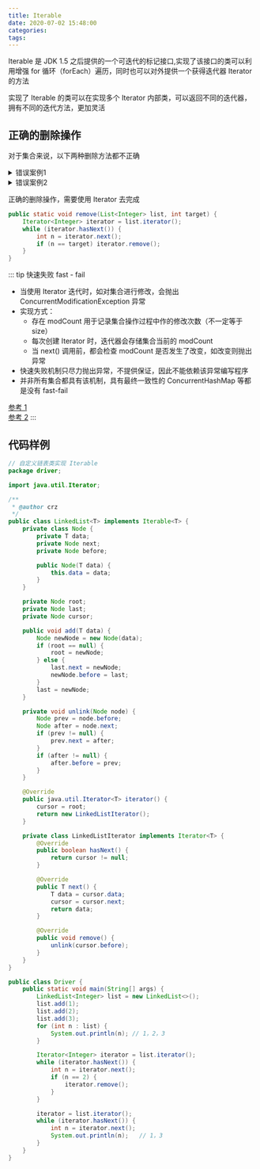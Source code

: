 ```yaml
---
title: Iterable
date: 2020-07-02 15:48:00
categories: 
tags:
---
```

Iterable 是 JDK 1.5 之后提供的一个可迭代的标记接口,实现了该接口的类可以利用增强 for 循环（forEach）遍历，同时也可以对外提供一个获得迭代器 Iterator 的方法
  
实现了 Iterable 的类可以在实现多个 Iterator 内部类，可以返回不同的迭代器，拥有不同的迭代方法，更加灵活

## 正确的删除操作
对于集合来说，以下两种删除方法都不正确

<details>
<summary>错误案例1</summary>

```java
public static void remove(List<Integer> list, int target) {
    for (int i = 0; i < list.size(); i++) {
        if (list.get(i) == target) {
            // 或者 list.remove(new Integer(target))
            list.remove(i);
        }
    }
}

public static void main(String[] args) {
    List<Integer> list = new ArrayList<>(Arrays.asList(1,2,2,3));
    remove(list,2); 
    // 输出：[1,2,3]
    // 删除导致索引动态变化，最终漏掉元素
    System.out.println(list); 
}
```

</details>

<details>
<summary>错误案例2</summary>

```java
public static void remove(List<Integer> list, int target) {
    for (int n : list) {
        if (n == target) {
            list.remove(new Integer(n));
        }
    }
}

public static void main(String[] args) {
    List<Integer> list = new ArrayList<>(Arrays.asList(1,2,2,3));
    // 程序出错
    // java.util.ConcurrentModificationException
    remove(list,2); 
    System.out.println(list); 
}
```

</details>

正确的删除操作，需要使用 Iterator 去完成

```java
public static void remove(List<Integer> list, int target) {
    Iterator<Integer> iterator = list.iterator();
    while (iterator.hasNext()) {
        int n = iterator.next();
        if (n == target) iterator.remove();
    }
}
```


::: tip 快速失败 fast - fail
- 当使用 Iterator 迭代时，如对集合进行修改，会抛出 ConcurrentModificationException 异常
- 实现方式：
    + 存在 modCount 用于记录集合操作过程中作的修改次数（不一定等于 size）
    + 每次创建 Iterator 时，迭代器会存储集合当前的 modCount
    + 当 next() 调用前，都会检查 modCount 是否发生了改变，如改变则抛出异常 
- 快速失败机制只尽力抛出异常，不提供保证，因此不能依赖该异常编写程序
- 并非所有集合都具有该机制，具有最终一致性的 ConcurrentHashMap 等都是没有 fast-fail

[参考 1](https://blog.csdn.net/zymx14/article/details/78394464)  
[参考 2](https://www.cnblogs.com/tong-yuan/p/HashSet.html)
:::

## 代码样例
```java
// 自定义链表类实现 Iterable
package driver;

import java.util.Iterator;

/**
 * @author crz
 */
public class LinkedList<T> implements Iterable<T> {
    private class Node {
        private T data;
        private Node next;
        private Node before;

        public Node(T data) {
            this.data = data;
        }
    }

    private Node root;
    private Node last;
    private Node cursor;

    public void add(T data) {
        Node newNode = new Node(data);
        if (root == null) {
            root = newNode;
        } else {
            last.next = newNode;
            newNode.before = last;
        }
        last = newNode;
    }

    private void unlink(Node node) {
        Node prev = node.before;
        Node after = node.next;
        if (prev != null) {
            prev.next = after;
        }
        if (after != null) {
            after.before = prev;
        }
    }

    @Override
    public java.util.Iterator<T> iterator() {
        cursor = root;
        return new LinkedListIterator();
    }

    private class LinkedListIterator implements Iterator<T> {
        @Override
        public boolean hasNext() {
            return cursor != null;
        }

        @Override
        public T next() {
            T data = cursor.data;
            cursor = cursor.next;
            return data;
        }

        @Override
        public void remove() {
            unlink(cursor.before);
        }
    }
}

public class Driver {
    public static void main(String[] args) {
        LinkedList<Integer> list = new LinkedList<>();
        list.add(1);
        list.add(2);
        list.add(3);
        for (int n : list) {
            System.out.println(n); // 1，2，3
        }

        Iterator<Integer> iterator = list.iterator();
        while (iterator.hasNext()) {
            int n = iterator.next();
            if (n == 2) {
                iterator.remove(); 
            }
        }

        iterator = list.iterator();
        while (iterator.hasNext()) {
            int n = iterator.next();
            System.out.println(n);   // 1，3
        }
    }
}
```